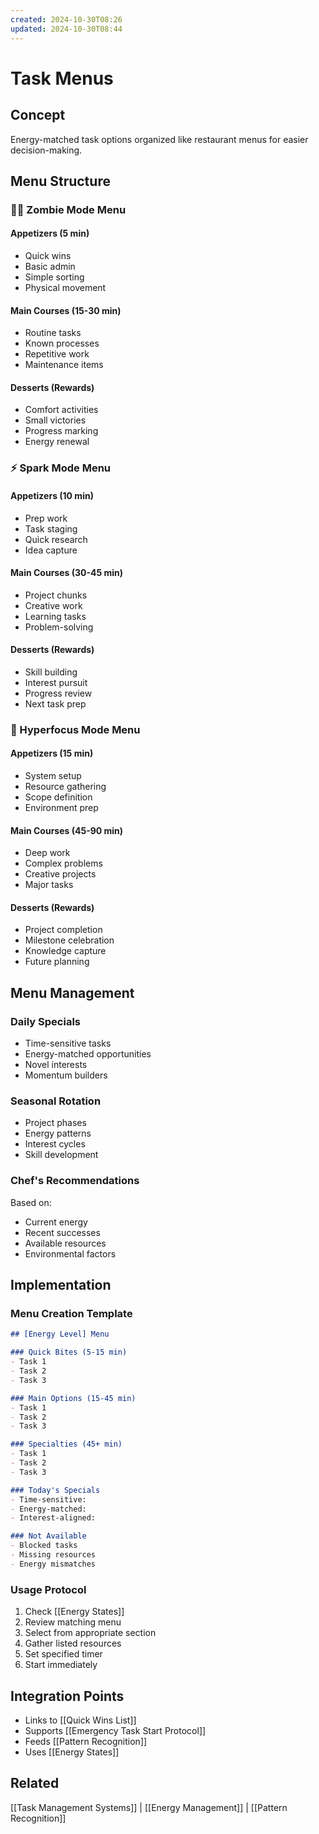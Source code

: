 ```yaml
---
created: 2024-10-30T08:26
updated: 2024-10-30T08:44
---
```

# Task Menus

## Concept
Energy-matched task options organized like restaurant menus for easier decision-making.

## Menu Structure

### 🧟‍♂️ Zombie Mode Menu
#### Appetizers (5 min)
- Quick wins
- Basic admin
- Simple sorting
- Physical movement

#### Main Courses (15-30 min)
- Routine tasks
- Known processes
- Repetitive work
- Maintenance items

#### Desserts (Rewards)
- Comfort activities
- Small victories
- Progress marking
- Energy renewal

### ⚡ Spark Mode Menu
#### Appetizers (10 min)
- Prep work
- Task staging
- Quick research
- Idea capture

#### Main Courses (30-45 min)
- Project chunks
- Creative work
- Learning tasks
- Problem-solving

#### Desserts (Rewards)
- Skill building
- Interest pursuit
- Progress review
- Next task prep

### 🚀 Hyperfocus Mode Menu
#### Appetizers (15 min)
- System setup
- Resource gathering
- Scope definition
- Environment prep

#### Main Courses (45-90 min)
- Deep work
- Complex problems
- Creative projects
- Major tasks

#### Desserts (Rewards)
- Project completion
- Milestone celebration
- Knowledge capture
- Future planning

## Menu Management

### Daily Specials
- Time-sensitive tasks
- Energy-matched opportunities
- Novel interests
- Momentum builders

### Seasonal Rotation
- Project phases
- Energy patterns
- Interest cycles
- Skill development

### Chef's Recommendations
Based on:
- Current energy
- Recent successes
- Available resources
- Environmental factors

## Implementation

### Menu Creation Template
```markdown
## [Energy Level] Menu

### Quick Bites (5-15 min)
- Task 1
- Task 2
- Task 3

### Main Options (15-45 min)
- Task 1
- Task 2
- Task 3

### Specialties (45+ min)
- Task 1
- Task 2
- Task 3

### Today's Specials
- Time-sensitive:
- Energy-matched:
- Interest-aligned:

### Not Available
- Blocked tasks
- Missing resources
- Energy mismatches
```

### Usage Protocol
1. Check [[Energy States]]
2. Review matching menu
3. Select from appropriate section
4. Gather listed resources
5. Set specified timer
6. Start immediately

## Integration Points
- Links to [[Quick Wins List]]
- Supports [[Emergency Task Start Protocol]]
- Feeds [[Pattern Recognition]]
- Uses [[Energy States]]

## Related
[[Task Management Systems]] | [[Energy Management]] | [[Pattern Recognition]]
